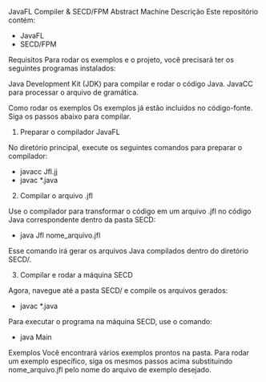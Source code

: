 JavaFL Compiler & SECD/FPM Abstract Machine
Descrição
Este repositório contém:
  
  - JavaFL
  - SECD/FPM

Requisitos
Para rodar os exemplos e o projeto, você precisará ter os seguintes programas instalados:
  
  Java Development Kit (JDK) para compilar e rodar o código Java.
  JavaCC para processar o arquivo de gramática.

Como rodar os exemplos
  Os exemplos já estão incluídos no código-fonte. Siga os passos abaixo para compilar.

1. Preparar o compilador JavaFL
   
  No diretório principal, execute os seguintes comandos para preparar o compilador:

  - javacc Jfl.jj
  - javac *.java

2. Compilar o arquivo .jfl
   
Use o compilador para transformar o código em um arquivo .jfl no código Java correspondente dentro da pasta SECD:

  - java Jfl nome_arquivo.jfl

Esse comando irá gerar os arquivos Java compilados dentro do diretório SECD/.

3. Compilar e rodar a máquina SECD
   
Agora, navegue até a pasta SECD/ e compile os arquivos gerados:

  - javac *.java

Para executar o programa na máquina SECD, use o comando:

  - java Main
  
Exemplos
Você encontrará vários exemplos prontos na pasta. Para rodar um exemplo específico, siga os mesmos passos acima substituindo nome_arquivo.jfl pelo nome do arquivo de exemplo desejado.

